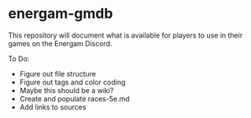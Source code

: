 # energam-gmdb

This repository will document what is available for players to use in their games on the Energam Discord.

To Do:

* Figure out file structure
* Figure out tags and color coding
* Maybe this should be a wiki?
* Create and populate races-5e.md
* Add links to sources
